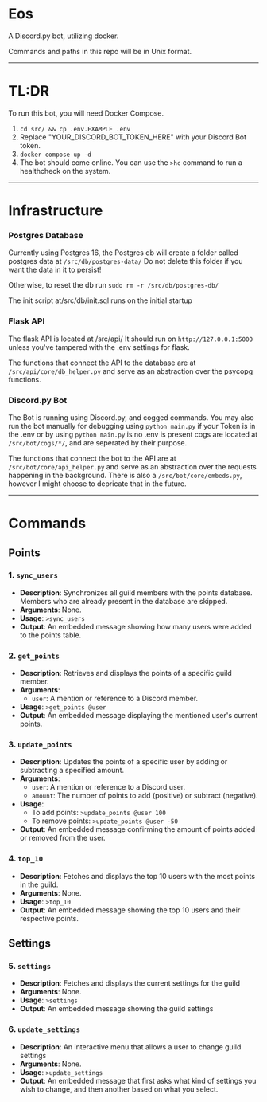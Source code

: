 # Eos
A Discord.py bot, utilizing docker.

Commands and paths in this repo will be in Unix format.

---
# TL:DR
To run this bot, you will need Docker Compose.
1. `cd src/ && cp .env.EXAMPLE .env`
2. Replace "YOUR_DISCORD_BOT_TOKEN_HERE" with your Discord Bot token.
3. `docker compose up -d`
4. The bot should come online. You can use the `>hc` command to run a healthcheck on the system.
---
# Infrastructure
### Postgres Database
Currently using Postgres 16, the Postgres db will create a folder called postgres data at `/src/db/postgres-data/`
Do not delete this folder if you want the data in it to persist!

Otherwise, to reset the db run `sudo rm -r /src/db/postgres-db/`

The init script at/src/db/init.sql runs on the initial startup

###  Flask API
The flask API is located at /src/api/
It should run on `http://127.0.0.1:5000` unless you've tampered with the .env settings for flask.

The functions that connect the API to the database are at `/src/api/core/db_helper.py` and serve as an abstraction over the psycopg functions.

### Discord.py Bot
The Bot is running using Discord.py, and cogged commands.
You may also run the bot manually for debugging using `python main.py` if your Token is in the .env
or by using `python main.py` is no .env is present
cogs are located at `/src/bot/cogs/*/`, and are seperated by their purpose.

The functions that connect the bot to the API are at `/src/bot/core/api_helper.py` and serve as an abstraction over the requests happening in the background.
There is also a `/src/bot/core/embeds.py`, however I might choose to depricate that in the future.

---
# Commands
## Points
### 1. `sync_users`
- **Description**: Synchronizes all guild members with the points database. Members who are already present in the database are skipped.
- **Arguments**: None.
- **Usage**: `>sync_users`
- **Output**: An embedded message showing how many users were added to the points table.

### 2. `get_points`
- **Description**: Retrieves and displays the points of a specific guild member.
- **Arguments**:
  - `user`: A mention or reference to a Discord member.
- **Usage**: `>get_points @user`
- **Output**: An embedded message displaying the mentioned user's current points.

### 3. `update_points`
- **Description**: Updates the points of a specific user by adding or subtracting a specified amount.
- **Arguments**:
  - `user`: A mention or reference to a Discord user.
  - `amount`: The number of points to add (positive) or subtract (negative).
- **Usage**: 
  - To add points: `>update_points @user 100`
  - To remove points: `>update_points @user -50`
- **Output**: An embedded message confirming the amount of points added or removed from the user.

### 4. `top_10`
- **Description**: Fetches and displays the top 10 users with the most points in the guild.
- **Arguments**: None.
- **Usage**: `>top_10`
- **Output**: An embedded message showing the top 10 users and their respective points.

## Settings
### 5. `settings`
- **Description**: Fetches and displays the current settings for the guild
- **Arguments**: None.
- **Usage**: `>settings`
- **Output**: An embedded message showing the guild settings

### 6. `update_settings`
- **Description**: An interactive menu that allows a user to change guild settings
- **Arguments**: None.
- **Usage**: `>update_settings`
- **Output**: An embedded message that first asks what kind of settings you wish to change, and then another based on what you select. 

